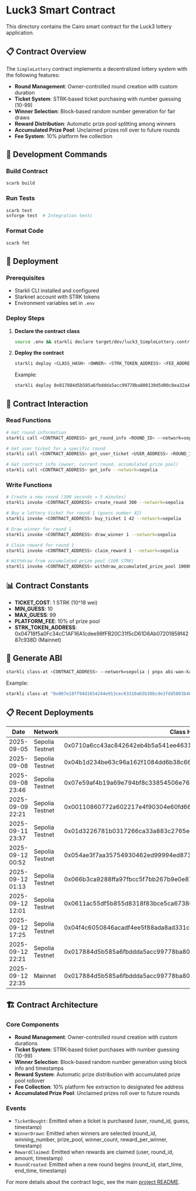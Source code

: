 # Luck3 Smart Contract

This directory contains the Cairo smart contract for the Luck3 lottery application.

## 📋 Contract Overview

The `SimpleLottery` contract implements a decentralized lottery system with the following features:

- **Round Management**: Owner-controlled round creation with custom duration
- **Ticket System**: STRK-based ticket purchasing with number guessing (10-99)
- **Winner Selection**: Block-based random number generation for fair draws
- **Reward Distribution**: Automatic prize pool splitting among winners
- **Accumulated Prize Pool**: Unclaimed prizes roll over to future rounds
- **Fee System**: 10% platform fee collection

## 🔧 Development Commands

### Build Contract

```bash
scarb build
```

### Run Tests

```bash
scarb test
snforge test  # Integration tests
```

### Format Code

```bash
scarb fmt
```

## 🚀 Deployment

### Prerequisites

- Starkli CLI installed and configured
- Starknet account with STRK tokens
- Environment variables set in `.env`

### Deploy Steps

1. **Declare the contract class**

   ```bash
   source .env && starkli declare target/dev/luck3_SimpleLottery.contract_class.json --network=sepolia
   ```

2. **Deploy the contract**

   ```bash
   starkli deploy <CLASS_HASH> <OWNER> <STRK_TOKEN_ADDRESS> <FEE_ADDRESS> --network=sepolia
   ```

   Example:

   ```bash
   starkli deploy 0x017884d5b585a6fbddda5acc99778ba800130d5d00c8ea32a47ac5ff69305f4d 0x05B46E1237b1Ad38293e3E962cb922Cdf8CD29011D22EeAFb7A5f367363a6De0 0x04718f5a0Fc34cC1AF16A1cdee98fFB20C31f5cD61D6Ab07201858f4287c938D 0x05B46E1237b1Ad38293e3E962cb922Cdf8CD29011D22EeAFb7A5f367363a6De0 --network=sepolia
   ```

## 🔗 Contract Interaction

### Read Functions

```bash
# Get round information
starkli call <CONTRACT_ADDRESS> get_round_info <ROUND_ID> --network=sepolia

# Get user ticket for a specific round
starkli call <CONTRACT_ADDRESS> get_user_ticket <USER_ADDRESS> <ROUND_ID> --network=sepolia

# Get contract info (owner, current round, accumulated prize pool)
starkli call <CONTRACT_ADDRESS> get_info --network=sepolia
```

### Write Functions

```bash
# Create a new round (300 seconds = 5 minutes)
starkli invoke <CONTRACT_ADDRESS> create_round 300 --network=sepolia

# Buy a lottery ticket for round 1 (guess number 42)
starkli invoke <CONTRACT_ADDRESS> buy_ticket 1 42 --network=sepolia

# Draw winner for round 1
starkli invoke <CONTRACT_ADDRESS> draw_winner 1 --network=sepolia

# Claim reward for round 1
starkli invoke <CONTRACT_ADDRESS> claim_reward 1 --network=sepolia

# Withdraw from accumulated prize pool (100 STRK)
starkli invoke <CONTRACT_ADDRESS> withdraw_accumulated_prize_pool 100000000000000000000 --network=sepolia
```

## 📊 Contract Constants

- **TICKET_COST**: 1 STRK (10^18 wei)
- **MIN_GUESS**: 10
- **MAX_GUESS**: 99
- **PLATFORM_FEE**: 10% of prize pool
- **STRK_TOKEN_ADDRESS**: 0x04718f5a0Fc34cC1AF16A1cdee98fFB20C31f5cD61D6Ab07201858f4287c938D (Mainnet)

## 🔧 Generate ABI

```bash
starkli class-at <CONTRACT_ADDRESS> --network=sepolia | pnpx abi-wan-kanabi --input /dev/stdin --output abi.ts
```

Example:

```bash
starkli class-at "0x007e18ff94d1654244e913cec63310a65b30bcde3fdd5803b48ca81135604cf2" --network=sepolia | pnpx abi-wan-kanabi --input /dev/stdin --output abi.ts
```

## 📋 Recent Deployments

| Date             | Network         | Class Hash                                                         | Contract Address                                                   |
| ---------------- | --------------- | ------------------------------------------------------------------ | ------------------------------------------------------------------ |
| 2025-09-05       | Sepolia Testnet | 0x0710a6cc43ac842642eb4b5a541ee4631b53259460364366868b35dc07744810 | 0x061bfe2f84e7c8c5c1b35bd8aa6e1135b5a0554f1aedf051e222c1bf3548e321 |
| 2025-09-08       | Sepolia Testnet | 0x04b1d234be63c96a162f1084dd6b38c6684fa437bd6845cfacbca27da73c1e57 | 0x049a6282c3337ca1f3c425acfd57c4c7cc90b85c942945746b73871538587720 |
| 2025-09-08 23:46 | Sepolia Testnet | 0x07e59af4b19a69e794bf8c33854506e76b3ae5e5ff4b6f1a142d174b0c49673e | 0x01c3a075f5a914672e428e1be3f61ef32e3cc530e53b848547ce4c6971eacc11 |
| 2025-09-09 22:21 | Sepolia Testnet | 0x00110860772a602217e4f90304e60fd66c7a2e7729a921ab9b8f510beb720e94 | 0x04c97a706683dbf0f0d7738f78d6cc9422b73e16f1005ceb1e52f8d639ad4e82 |
| 2025-09-11 23:37 | Sepolia Testnet | 0x01d3226781b0317266ca33a883c2765eeed50bbbab00ee2bc2ccedf4a3cc5d9b | 0x00e6330efe390c914bfd65925c70e830b7c7ced6c5d3566ac11f4a7954c842b0 |
| 2025-09-12 00:52 | Sepolia Testnet | 0x054ae3f7aa35754930462ed99994ed8731c6a5077a3f8b371f116952c4743260 | 0x05d9dc9ebcfb490694c17bb15a7874a22b6dc52d1214a9a15a2747d01a07b6d9 |
| 2025-09-12 01:13 | Sepolia Testnet | 0x066b3ca9288ffa97fbcc5f7bb267b9e0e87ac028cfba60472547391e3de4a6cc | 0x05a774d217b4f673f5a9ea4273f05c7e5711da7022bcf63d7fe446517b877cd4 |
| 2025-09-12 12:01 | Sepolia Testnet | 0x0611ac55df5b855d8318f83bce5ca67386fbfd863a3461a713100883e1d74163 | 0x007e18ff94d1654244e913cec63310a65b30bcde3fdd5803b48ca81135604cf2 |
| 2025-09-12 17:25 | Sepolia Testnet | 0x04f4c6050846acadf4ee5f88ada8ad331cdaf8414f49419de3ab3182614b3f10 | 0x01ba6d03c36c0598c8b86df77c166477761adc1afc9a7f63e88736677fe390b1 |
| 2025-09-12 22:21 | Sepolia Testnet | 0x017884d5b585a6fbddda5acc99778ba800130d5d00c8ea32a47ac5ff69305f4d | 0x03ad7e3f11c962f14fdefe2c1b26f8240c109c63d80e7f8e42eb59635524245a |
| 2025-09-12 22:35 | Mainnet         | 0x017884d5b585a6fbddda5acc99778ba800130d5d00c8ea32a47ac5ff69305f4d | 0x06f764b6999f5003c4b7b5fe25004e8d552b4d4d0c4c814ddd32e602d2376a4f |

## 🏗️ Contract Architecture

### Core Components

- **Round Management**: Owner-controlled round creation with custom durations
- **Ticket System**: STRK-based ticket purchases with number guessing (10-99)
- **Winner Selection**: Block-based random number generation using block info and timestamps
- **Reward System**: Automatic prize distribution with accumulated prize pool rollover
- **Fee Collection**: 10% platform fee extraction to designated fee address
- **Accumulated Prize Pool**: Unclaimed prizes roll over to future rounds

### Events

- `TicketBought`: Emitted when a ticket is purchased (user, round_id, guess, timestamp)
- `WinnerDrawn`: Emitted when winners are selected (round_id, winning_number, prize_pool, winner_count, reward_per_winner, timestamp)
- `RewardClaimed`: Emitted when rewards are claimed (user, round_id, amount, timestamp)
- `RoundCreated`: Emitted when a new round begins (round_id, start_time, end_time, timestamp)

For more details about the contract logic, see the main [project README](../README.md).
